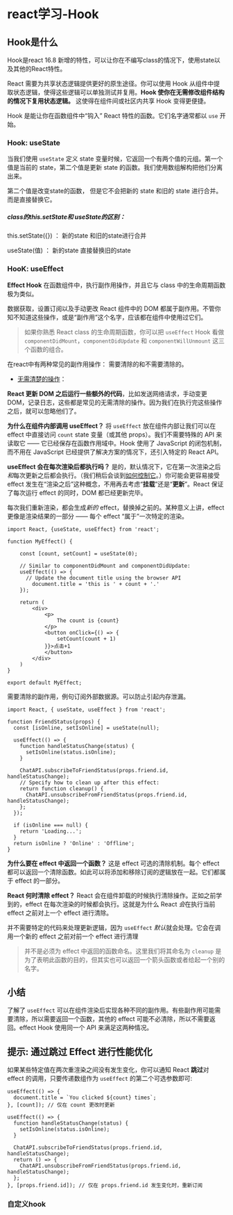 # react学习-Hook

## Hook是什么

Hook是react 16.8 新增的特性，可以让你在不编写class的情况下，使用state以及其他的React特性。

React 需要为共享状态逻辑提供更好的原生途径。你可以使用 Hook 从组件中提取状态逻辑，使得这些逻辑可以单独测试并复用。**Hook 使你在无需修改组件结构的情况下复用状态逻辑。** 这使得在组件间或社区内共享 Hook 变得更便捷。

Hook 是能让你在函数组件中“钩入” React 特性的函数。它们名字通常都以 `use` 开始。

### Hook: useState

当我们使用 `useState` 定义 state 变量时候，它返回一个有两个值的元组。第一个值是当前的 state，第二个值是更新 state 的函数。我们使用数组解构把他们分离出来。

第二个值是改变state的函数， 但是它不会把新的 state 和旧的 state 进行合并。而是直接替换它。

##### class的this.setState和 useState的区别：

this.setState({}) ： 新的state 和旧的state进行合并

useState(值) ： 新的state 直接替换旧的state

### HooK: useEffect

**Effect Hook** 在函数组件中，执行副作用操作，并且它与 class 中的生命周期函数极为类似。

数据获取，设置订阅以及手动更改 React 组件中的 DOM 都属于副作用。不管你知不知道这些操作，或是“副作用”这个名字，应该都在组件中使用过它们。

>如果你熟悉 React class 的生命周期函数，你可以把 `useEffect` Hook 看做 `componentDidMount`，`componentDidUpdate` 和 `componentWillUnmount` 这三个函数的组合。

在react中有两种常见的副作用操作： 需要清除的和不需要清除的。

- <u>无需清楚的操作</u>：

**React 更新 DOM 之后运行一些额外的代码**，比如发送网络请求，手动变更 DOM，记录日志，这些都是常见的无需清除的操作。因为我们在执行完这些操作之后，就可以忽略他们了。



**为什么在组件内部调用 useEffect？** 将 `useEffect` 放在组件内部让我们可以在 effect 中直接访问 `count` state 变量（或其他 props）。我们不需要特殊的 API 来读取它 —— 它已经保存在函数作用域中。Hook 使用了 JavaScript 的闭包机制，而不用在 JavaScript 已经提供了解决方案的情况下，还引入特定的 React API。

**useEffect 会在每次渲染后都执行吗？** 是的，默认情况下，它在第一次渲染之后*和*每次更新之后都会执行。（我们稍后会谈到[如何控制它](https://zh-hans.reactjs.org/docs/hooks-effect.html#tip-optimizing-performance-by-skipping-effects)。）你可能会更容易接受 effect 发生在“渲染之后”这种概念，不用再去考虑“**挂载**”还是“**更新**”。React 保证了每次运行 effect 的同时，DOM 都已经更新完毕。

每次我们重新渲染，都会生成*新的* effect，替换掉之前的。某种意义上讲，effect 更像是渲染结果的一部分 —— 每个 effect “属于”一次特定的渲染。

```react
import React, {useState, useEffect} from 'react';

function MyEffect() {

    const [count, setCount] = useState(0);

    // Similar to componentDidMount and componentDidUpdate:
    useEffect(() => {
      // Update the document title using the browser API
        document.title = 'this is ' + count + '.'
    });

    return (
        <div>
            <p>
                The count is {count}
            </p>
            <button onClick={() => {
                setCount(count + 1)
            }}>点击+1
            </button>
        </div>
    )
}

export default MyEffect;

```

需要清除的副作用，例句订阅外部数据源。可以防止引起内存泄漏。

```react
import React, { useState, useEffect } from 'react';

function FriendStatus(props) {
  const [isOnline, setIsOnline] = useState(null);

  useEffect(() => {
    function handleStatusChange(status) {
      setIsOnline(status.isOnline);
    }

    ChatAPI.subscribeToFriendStatus(props.friend.id, handleStatusChange);
    // Specify how to clean up after this effect:
    return function cleanup() {
      ChatAPI.unsubscribeFromFriendStatus(props.friend.id, handleStatusChange);
    };
  });

  if (isOnline === null) {
    return 'Loading...';
  }
  return isOnline ? 'Online' : 'Offline';
}
```

**为什么要在 effect 中返回一个函数？** 这是 effect 可选的清除机制。每个 effect 都可以返回一个清除函数。如此可以将添加和移除订阅的逻辑放在一起。它们都属于 effect 的一部分。



**React 何时清除 effect？** React 会在组件卸载的时候执行清除操作。正如之前学到的，effect 在每次渲染的时候都会执行。这就是为什么 React *会*在执行当前 effect 之前对上一个 effect 进行清除。

并不需要特定的代码来处理更新逻辑，因为 `useEffect` *默认*就会处理。它会在调用一个新的 effect 之前对前一个 effect 进行清理

> 并不是必须为 effect 中返回的函数命名。这里我们将其命名为 `cleanup` 是为了表明此函数的目的，但其实也可以返回一个箭头函数或者给起一个别的名字。



## 小结

了解了 `useEffect` 可以在组件渲染后实现各种不同的副作用。有些副作用可能需要清除，所以需要返回一个函数，其他的 effect 可能不必清除，所以不需要返回。effect Hook 使用同一个 API 来满足这两种情况。

## 提示: 通过跳过 Effect 进行性能优化

如果某些特定值在两次重渲染之间没有发生变化，你可以通知 React **跳过**对 effect 的调用，只要传递数组作为 `useEffect` 的第二个可选参数即可:

```react
useEffect(() => {
  document.title = `You clicked ${count} times`;
}, [count]); // 仅在 count 更改时更新
```



```react
useEffect(() => {
  function handleStatusChange(status) {
    setIsOnline(status.isOnline);
  }

  ChatAPI.subscribeToFriendStatus(props.friend.id, handleStatusChange);
  return () => {
    ChatAPI.unsubscribeFromFriendStatus(props.friend.id, handleStatusChange);
  };
}, [props.friend.id]); // 仅在 props.friend.id 发生变化时，重新订阅
```



### 自定义hook

